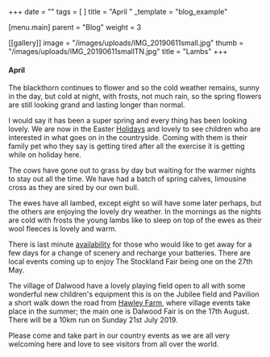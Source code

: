 +++
date = ""
tags = [ ]
title = "April "
_template = "blog_example"

[menu.main]
parent = "Blog"
weight = 3

[[gallery]]
image = "/images/uploads/IMG_20190611small.jpg"
thumb = "/images/uploads/IMG_20190611smallTN.jpg"
title = "Lambs"
+++

#### April

The blackthorn continues to flower and so the cold weather remains, sunny in the day, but cold at night, with frosts, not much rain, so the spring flowers are still looking grand and lasting longer than normal.

I would say it has been a super spring and every thing has been looking lovely. We are now in the Easter [Holidays](https://www.hawleyfarm.co.uk/accommodation/stables/ "stables") and lovely to see children who are interested in what goes on in the countryside. Coming with them is their family pet who they say is getting tired after all the exercise it is getting while on holiday here.

The cows have gone out to grass by day but waiting for the warmer nights to stay out all the time. We have had a batch of spring calves,  limousine cross as they are sired by our own bull.

The ewes have all lambed, except eight so will have some  later perhaps, but the others are enjoying the lovely dry weather. In the mornings as the nights are cold with frosts the young lambs like to sleep on top of the ewes as their wool fleeces is lovely and warm.

There is last minute [availability](https://www.hawleyfarm.co.uk/booking/ "availability") for those who would like to get away for a few days for a change of scenery and recharge your batteries. There are local events coming up to enjoy The Stockland Fair  being one on the 27th May.

The village of Dalwood have a lovely playing field open to all with some wonderful new children's equipment this is on the Jubilee field and Pavilion a short walk down the road from [Hawley Farm](https://www.hawleyfarm.co.uk "Home"), where village events take place in the summer; the main one is Dalwood Fair is on the 17th August. There will be a 10km run on Sunday 21st July 2019.

Please come and take part in our country events as we are all very welcoming here and love to see visitors from all over the world.
